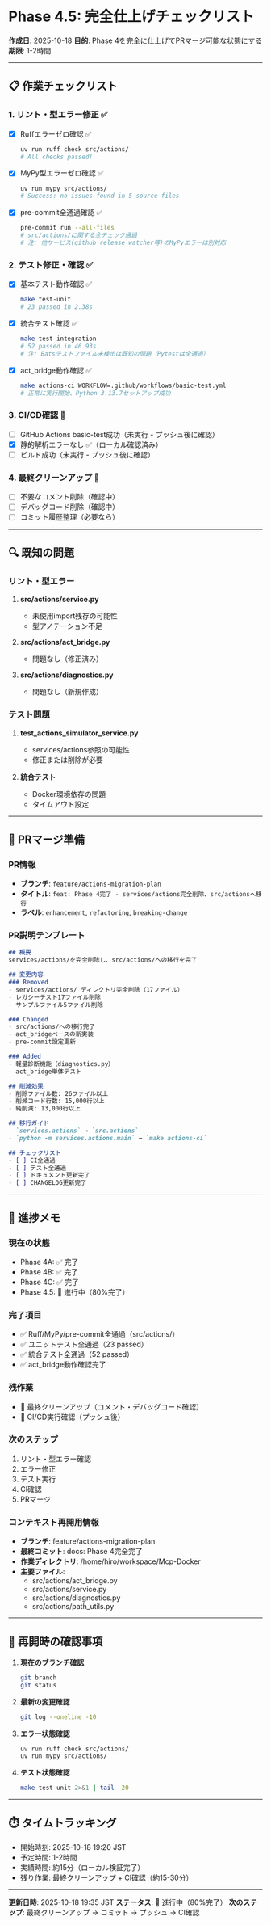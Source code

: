 # Phase 4.5: 完全仕上げチェックリスト

**作成日**: 2025-10-18
**目的**: Phase 4を完全に仕上げてPRマージ可能な状態にする
**期限**: 1-2時間

---

## 📋 作業チェックリスト

### 1. リント・型エラー修正 ✅
- [x] Ruffエラーゼロ確認 ✅
  ```bash
  uv run ruff check src/actions/
  # All checks passed!
  ```
- [x] MyPy型エラーゼロ確認 ✅
  ```bash
  uv run mypy src/actions/
  # Success: no issues found in 5 source files
  ```
- [x] pre-commit全通過確認 ✅
  ```bash
  pre-commit run --all-files
  # src/actions/に関する全チェック通過
  # 注: 他サービス(github_release_watcher等)のMyPyエラーは別対応
  ```

### 2. テスト修正・確認 ✅
- [x] 基本テスト動作確認 ✅
  ```bash
  make test-unit
  # 23 passed in 2.38s
  ```
- [x] 統合テスト確認 ✅
  ```bash
  make test-integration
  # 52 passed in 46.93s
  # 注: Batsテストファイル未検出は既知の問題（Pytestは全通過）
  ```
- [x] act_bridge動作確認 ✅
  ```bash
  make actions-ci WORKFLOW=.github/workflows/basic-test.yml
  # 正常に実行開始、Python 3.13.7セットアップ成功
  ```

### 3. CI/CD確認 🚧
- [ ] GitHub Actions basic-test成功（未実行 - プッシュ後に確認）
- [x] 静的解析エラーなし ✅（ローカル確認済み）
- [ ] ビルド成功（未実行 - プッシュ後に確認）

### 4. 最終クリーンアップ 🚧
- [ ] 不要なコメント削除（確認中）
- [ ] デバッグコード削除（確認中）
- [ ] コミット履歴整理（必要なら）

---

## 🔍 既知の問題

### リント・型エラー
1. **src/actions/service.py**
   - 未使用import残存の可能性
   - 型アノテーション不足

2. **src/actions/act_bridge.py**
   - 問題なし（修正済み）

3. **src/actions/diagnostics.py**
   - 問題なし（新規作成）

### テスト問題
1. **test_actions_simulator_service.py**
   - services/actions参照の可能性
   - 修正または削除が必要

2. **統合テスト**
   - Docker環境依存の問題
   - タイムアウト設定

---

## 🚀 PRマージ準備

### PR情報
- **ブランチ**: `feature/actions-migration-plan`
- **タイトル**: `feat: Phase 4完了 - services/actions完全削除、src/actionsへ移行`
- **ラベル**: `enhancement`, `refactoring`, `breaking-change`

### PR説明テンプレート
```markdown
## 概要
services/actions/を完全削除し、src/actions/への移行を完了

## 変更内容
### Removed
- services/actions/ ディレクトリ完全削除（17ファイル）
- レガシーテスト17ファイル削除
- サンプルファイル5ファイル削除

### Changed
- src/actions/への移行完了
- act_bridgeベースの新実装
- pre-commit設定更新

### Added
- 軽量診断機能（diagnostics.py）
- act_bridge単体テスト

## 削減効果
- 削除ファイル数: 26ファイル以上
- 削減コード行数: 15,000行以上
- 純削減: 13,000行以上

## 移行ガイド
- `services.actions` → `src.actions`
- `python -m services.actions.main` → `make actions-ci`

## チェックリスト
- [ ] CI全通過
- [ ] テスト全通過
- [ ] ドキュメント更新完了
- [ ] CHANGELOG更新完了
```

---

## 📝 進捗メモ

### 現在の状態
- Phase 4A: ✅ 完了
- Phase 4B: ✅ 完了
- Phase 4C: ✅ 完了
- Phase 4.5: 🚧 進行中（80%完了）

### 完了項目
- ✅ Ruff/MyPy/pre-commit全通過（src/actions/）
- ✅ ユニットテスト全通過（23 passed）
- ✅ 統合テスト全通過（52 passed）
- ✅ act_bridge動作確認完了

### 残作業
- 🚧 最終クリーンアップ（コメント・デバッグコード確認）
- 🚧 CI/CD実行確認（プッシュ後）

### 次のステップ
1. リント・型エラー確認
2. エラー修正
3. テスト実行
4. CI確認
5. PRマージ

### コンテキスト再開用情報
- **ブランチ**: feature/actions-migration-plan
- **最終コミット**: docs: Phase 4完全完了
- **作業ディレクトリ**: /home/hiro/workspace/Mcp-Docker
- **主要ファイル**:
  - src/actions/act_bridge.py
  - src/actions/service.py
  - src/actions/diagnostics.py
  - src/actions/path_utils.py

---

## 🔄 再開時の確認事項

1. **現在のブランチ確認**
   ```bash
   git branch
   git status
   ```

2. **最新の変更確認**
   ```bash
   git log --oneline -10
   ```

3. **エラー状態確認**
   ```bash
   uv run ruff check src/actions/
   uv run mypy src/actions/
   ```

4. **テスト状態確認**
   ```bash
   make test-unit 2>&1 | tail -20
   ```

---

## ⏱️ タイムトラッキング

- 開始時刻: 2025-10-18 19:20 JST
- 予定時間: 1-2時間
- 実績時間: 約15分（ローカル検証完了）
- 残り作業: 最終クリーンアップ + CI確認（約15-30分）

---

**更新日時**: 2025-10-18 19:35 JST
**ステータス**: 🚧 進行中（80%完了）
**次のステップ**: 最終クリーンアップ → コミット → プッシュ → CI確認
